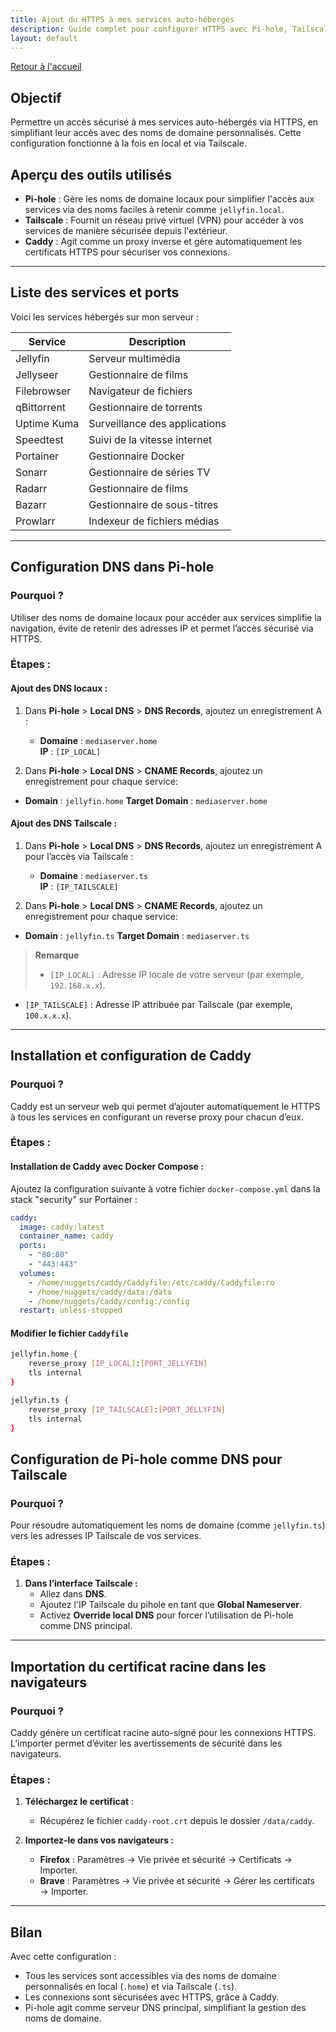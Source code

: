 ```yaml
---
title: Ajout du HTTPS à mes services auto-hébergés
description: Guide complet pour configurer HTTPS avec Pi-hole, Tailscale, et Caddy sur des services auto-hébergés.
layout: default
---
```


[Retour à l'accueil](/)

## Objectif
Permettre un accès sécurisé à mes services auto-hébergés via HTTPS, en simplifiant leur accès avec des noms de domaine personnalisés. Cette configuration fonctionne à la fois en local et via Tailscale.

## Aperçu des outils utilisés

- **Pi-hole** : Gère les noms de domaine locaux pour simplifier l'accès aux services via des noms faciles à retenir comme `jellyfin.local`.
- **Tailscale** : Fournit un réseau privé virtuel (VPN) pour accéder à vos services de manière sécurisée depuis l'extérieur.
- **Caddy** : Agit comme un proxy inverse et gère automatiquement les certificats HTTPS pour sécuriser vos connexions.

---

## Liste des services et ports
Voici les services hébergés sur mon serveur :

| Service     | Description                   |
|-------------|-------------------------------|
| Jellyfin    | Serveur multimédia            |
| Jellyseer   | Gestionnaire de films         |
| Filebrowser | Navigateur de fichiers        |
| qBittorrent | Gestionnaire de torrents      |
| Uptime Kuma | Surveillance des applications |
| Speedtest   | Suivi de la vitesse internet  |
| Portainer   | Gestionnaire Docker           |
| Sonarr      | Gestionnaire de séries TV     |
| Radarr      | Gestionnaire de films         |
| Bazarr      | Gestionnaire de sous-titres   |
| Prowlarr    | Indexeur de fichiers médias   |

---

## Configuration DNS dans Pi-hole

### Pourquoi ?
Utiliser des noms de domaine locaux pour accéder aux services simplifie la navigation, évite de retenir des adresses IP et permet l’accès sécurisé via HTTPS.

### Étapes :

#### Ajout des DNS locaux :
1. Dans **Pi-hole** > **Local DNS** > **DNS Records**, ajoutez un enregistrement A :
   - **Domaine** : `mediaserver.home`  
     **IP** : `[IP_LOCAL]`  

2. Dans **Pi-hole** > **Local DNS** > **CNAME Records**, ajoutez un enregistrement pour chaque service:
  - **Domain** : `jellyfin.home`
  **Target Domain** : `mediaserver.home`

#### Ajout des DNS Tailscale :
1. Dans **Pi-hole** > **Local DNS** > **DNS Records**, ajoutez un enregistrement A pour l’accès via Tailscale :
   - **Domaine** : `mediaserver.ts`  
     **IP** : `[IP_TAILSCALE]`  
   
2. Dans **Pi-hole** > **Local DNS** > **CNAME Records**, ajoutez un enregistrement pour chaque service:
  - **Domain** : `jellyfin.ts`
  **Target Domain** : `mediaserver.ts`

> **Remarque**
> - `[IP_LOCAL]` : Adresse IP locale de votre serveur (par exemple, `192.168.x.x`).
- `[IP_TAILSCALE]` : Adresse IP attribuée par Tailscale (par exemple, `100.x.x.x`).

---

## Installation et configuration de Caddy

### Pourquoi ?
Caddy est un serveur web qui permet d’ajouter automatiquement le HTTPS à tous les services en configurant un reverse proxy pour chacun d’eux.

### Étapes :

#### Installation de Caddy avec Docker Compose :
Ajoutez la configuration suivante à votre fichier `docker-compose.yml` dans la stack "security" sur Portainer :

```yaml
caddy:
  image: caddy:latest
  container_name: caddy
  ports:
    - "80:80"
    - "443:443"
  volumes:
    - /home/nuggets/caddy/Caddyfile:/etc/caddy/Caddyfile:ro
    - /home/nuggets/caddy/data:/data
    - /home/nuggets/caddy/config:/config
  restart: unless-stopped
```

#### Modifier le fichier `Caddyfile`

```bash
jellyfin.home {
    reverse_proxy [IP_LOCAL]:[PORT_JELLYFIN]
    tls internal
}

jellyfin.ts {
    reverse_proxy [IP_TAILSCALE]:[PORT_JELLYFIN]
    tls internal
}
```

## Configuration de Pi-hole comme DNS pour Tailscale

### Pourquoi ?
Pour résoudre automatiquement les noms de domaine (comme `jellyfin.ts`) vers les adresses IP Tailscale de vos services.

### Étapes :

1. **Dans l’interface Tailscale :**
   - Allez dans **DNS**.
   - Ajoutez l'IP Tailscale du pihole en tant que **Global Nameserver**.
   - Activez **Override local DNS** pour forcer l’utilisation de Pi-hole comme DNS principal.

---

## Importation du certificat racine dans les navigateurs

### Pourquoi ?
Caddy génère un certificat racine auto-signé pour les connexions HTTPS. L’importer permet d’éviter les avertissements de sécurité dans les navigateurs.

### Étapes :
1. **Téléchargez le certificat** :
   - Récupérez le fichier `caddy-root.crt` depuis le dossier `/data/caddy`.

2. **Importez-le dans vos navigateurs :**
   - **Firefox** : Paramètres → Vie privée et sécurité → Certificats → Importer.
   - **Brave** : Paramètres → Vie privée et sécurité → Gérer les certificats → Importer.

---

## Bilan

Avec cette configuration :
- Tous les services sont accessibles via des noms de domaine personnalisés en local (`.home`) et via Tailscale (`.ts`).
- Les connexions sont sécurisées avec HTTPS, grâce à Caddy.
- Pi-hole agit comme serveur DNS principal, simplifiant la gestion des noms de domaine.
